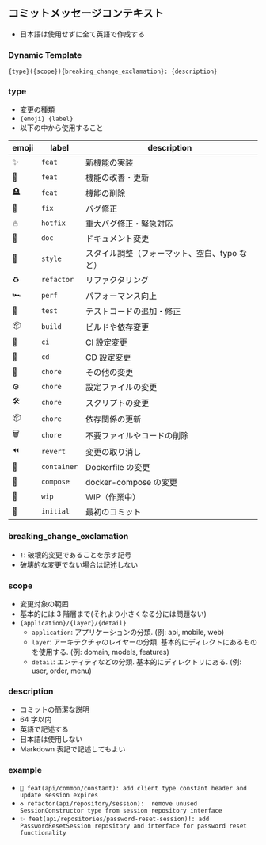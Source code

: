 ## **コミットメッセージコンテキスト**

- 日本語は使用せずに全て英語で作成する

### **Dynamic Template**

`{type}({scope}){breaking_change_exclamation}: {description}`

### **type**

- 変更の種類
- `{emoji} {label}`
- 以下の中から使用すること

| emoji | label       | description                                   |
| ----- | ----------- | --------------------------------------------- |
| ✨    | `feat`      | 新機能の実装                                  |
| 🎈    | `feat`      | 機能の改善・更新                              |
| 🪦    | `feat`      | 機能の削除                                    |
| 🐛    | `fix`       | バグ修正                                      |
| 🔥    | `hotfix`    | 重大バグ修正・緊急対応                        |
| 📝    | `doc`       | ドキュメント変更                              |
| 💄    | `style`     | スタイル調整（フォーマット、空白、typo など） |
| ♻️    | `refactor`  | リファクタリング                              |
| 🏎️    | `perf`      | パフォーマンス向上                            |
| 🧪    | `test`      | テストコードの追加・修正                      |
| 📦️   | `build`     | ビルドや依存変更                              |
| 🦺    | `ci`        | CI 設定変更                                   |
| 🚀    | `cd`        | CD 設定変更                                   |
| 🔧    | `chore`     | その他の変更                                  |
| ⚙️    | `chore`     | 設定ファイルの変更                            |
| 🛠️    | `chore`     | スクリプトの変更                              |
| 📦    | `chore`     | 依存関係の更新                                |
| 🗑     | `chore`     | 不要ファイルやコードの削除                    |
| ⏪️   | `revert`    | 変更の取り消し                                |
| 🐳    | `container` | Dockerfile の変更                             |
| 🐙    | `compose`   | docker-compose の変更                         |
| 🚧    | `wip`       | WIP（作業中）                                 |
| 🎉    | `initial`   | 最初のコミット                                |

### **breaking_change_exclamation**

- `!`: 破壊的変更であることを示す記号
- 破壊的な変更でない場合は記述しない

### **scope**

- 変更対象の範囲
- 基本的には 3 階層まで(それより小さくなる分には問題ない)
- `{application}/{layer}/{detail}`
  - `application`: アプリケーションの分類. (例: api, mobile, web)
  - `layer`: アーキテクチャのレイヤーの分類. 基本的にディレクトにあるものを使用する. (例: domain, models, features)
  - `detail`: エンティティなどの分類. 基本的にディレクトリにある. (例: user, order, menu)

### **description**

- コミットの簡潔な説明
- 64 字以内
- 英語で記述する
- 日本語は使用しない
- Markdown 表記で記述してもよい

### **example**

- `🎈 feat(api/common/constant): add client type constant header and update session expires`
- `♻️ refactor(api/repository/session):  remove unused SessionConstructor type from session repository interface`
- `✨ feat(api/repositories/password-reset-session)!: add PasswordResetSession repository and interface for password reset functionality`
